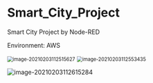 # Smart_City_Project

Smart City Project by Node-RED

Environment: AWS



<img src="C:\Users\admin\AppData\Roaming\Typora\typora-user-images\image-20210203112515627.png" alt="image-20210203112515627" style="zoom:80%;" />



<img src="C:\Users\admin\AppData\Roaming\Typora\typora-user-images\image-20210203112553435.png" alt="image-20210203112553435" style="zoom:80%;" />



![image-20210203112615284](C:\Users\admin\AppData\Roaming\Typora\typora-user-images\image-20210203112615284.png)

